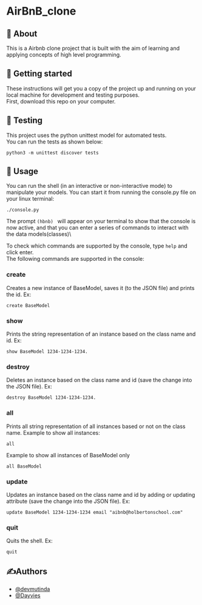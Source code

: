 # AirBnB_clone
## 🧐 About
This is a Airbnb clone project that is built with the aim of learning and applying concepts of high level programming.

## 🏁 Getting started
These instructions will get you a copy of the project up and running on your local machine for development and testing purposes.\
First, download this repo on your computer.

## 🔧 Testing
This project uses the python unittest model for automated tests.\
You can run the tests as shown below:
```
python3 -m unittest discover tests
```
## 🎈 Usage
You can run the shell (in an interactive or non-interactive mode) to manipulate your models. You can start it from running the console.py file on your linux terminal:
```
./console.py
```
The prompt `(hbnb) ` will appear on your terminal to show that the console is now active, and that you can enter a series of commands to interact with the data models(classes)\

To check which commands are supported by the console, type `help` and click enter.\
The following commands are supported in the console:
### create
Creates a new instance of BaseModel, saves it (to the JSON file) and prints the id. Ex:
```
create BaseModel
```
### show
Prints the string representation of an instance based on the class name and id. Ex:
```
show BaseModel 1234-1234-1234.
```
### destroy
Deletes an instance based on the class name and id (save the change into the JSON file). Ex:
```
destroy BaseModel 1234-1234-1234.
```
### all
Prints all string representation of all instances based or not on the class name. Example to show all instances:
```
all
```
Example to show all instances of BaseModel only
```
all BaseModel
```
### update
Updates an instance based on the class name and id by adding or updating attribute (save the change into the JSON file). Ex:
```
update BaseModel 1234-1234-1234 email "aibnb@holbertonschool.com"
```
### quit
Quits the shell. Ex:
```
quit
```
## ✍️Authors
* [@devmutinda](https://github.com/devmutinda)
* [@Dayvies](https://github.com/Dayvies)

